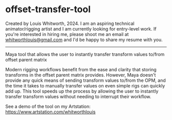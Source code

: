 # offset-transfer-tool

Created by Louis Whitworth, 2024. 
I am an aspiring technical animator/rigging artist and I am currently looking for entry-level work. If you're interested in hiring me, please shoot me an email at whitworthlouis@gmail.com and I'd be happy to share my resume with you.

---------------------------------

Maya tool that allows the user to instantly transfer transform values to/from offset parent matrix 

Modern rigging workflows benefit from the ease and clarity that storing transforms in the offset parent matrix provides. However, Maya doesn't provide any quick means of sending transform values to/from the OPM, and the time it takes to manually transfer values on even simple rigs can quickly add up. This tool speeds up the process by allowing the user to instantly transfer transform values without needing to interrupt their workflow. 

See a demo of the tool on my Artstation: https://www.artstation.com/whitworthlouis

